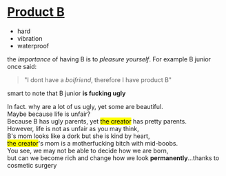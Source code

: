 <!DOCTYPE html>
<html lang="{{ site.lang | default: "en-US" }}">
  <head>
    <meta name="description" content="product B">
  </head>
  <body>
    <h1> <u>Product B</u> </h1>
  <ul>
    <li>hard</li>
    <li>vibration</li>
    <li>waterproof</li>
  </ul>
    <p>the <em>importance</em> of having B is to <cite>pleasure yourself</cite>. For example B junior once said:</p>
      <blockquote>
        <p>"I dont have a <cite>boifriend</cite>, therefore I have product B" </p>
      </blockquote>
    <p>smart to note that B junior <strong>is fucking ugly</strong> </p>
    <p>In fact. why are a lot of us ugly, yet some are beautiful.<br>
    Maybe because life is unfair?<br>
    Because B has ugly parents, yet <mark>the creator</mark> has pretty parents.<br>
    However, life is not as unfair as you may think,<br>
    B's mom looks like a dork but she is kind by heart,<br>
    <mark>the creator</mark>'s mom is a motherfucking bitch with mid-boobs.<br>
    You see, we may not be able to decide how we are born,<br>
    but can we become rich and change how we look <strong>permanently</strong>...thanks to cosmetic surgery</p>
    
  </body>
</html>

